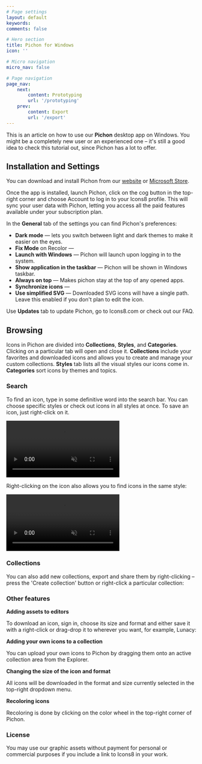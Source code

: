 ```yaml
---
# Page settings
layout: default
keywords:
comments: false

# Hero section
title: Pichon for Windows
icon: ''

# Micro navigation
micro_nav: false

# Page navigation
page_nav:
    next:
        content: Prototyping
        url: '/prototyping'
    prev:
        content: Export
        url: '/export'
---
```


This is an article on how to use our **Pichon** desktop app on Windows. You might be a completely new user or an experienced one – it's still a good idea to check this tutorial out, since Pichon has a lot to offer.

## Installation and Settings

You can download and install Pichon from our [website](https://icons8.com/app/windows) or [Microsoft Store](https://apps.microsoft.com/store/detail/9NK8T1KSHFFR).

Once the app is installed, launch Pichon, click on the cog button in the top-right corner and choose Account to log in to your Icons8 profile. This will sync your user data with Pichon, letting you access all the paid features available under your subscription plan.

In the **General** tab of the settings you can find Pichon's preferences:

* **Dark mode** — lets you switch between light and dark themes to make it easier on the eyes.
* **Fix Mode** on Recolor —
* **Launch with Windows** — Pichon will launch upon logging in to the system.
* **Show application in the taskbar** — Pichon will be shown in Windows taskbar.
* **Always on top** — Makes pichon stay at the top of any opened apps.
* **Synchronize icons** — 
* **Use simplified SVG** — Downloaded SVG icons will have a single path. Leave this enabled if you don't plan to edit the icon.

Use **Updates** tab to update Pichon, go to Icons8.com or check out our FAQ.

## Browsing

Icons in Pichon are divided into **Collections**, **Styles**, and **Categories**. Clicking on a particular tab will open and close it. **Collections** include your favorites and downloaded icons and allows you to create and manage your custom collections. **Styles** tab lists all the visual styles our icons come in. **Categories** sort icons by themes and topics.

### Search

To find an icon, type in some definitive word into the search bar.  You can choose specific styles or check out icons in all styles at once. To save an icon, just right-click on it.

<video autoplay="" muted="" loop="" playsinline="" width="auto" height="auto"><source src="/public/2.1.Save.mp4" type="video/mp4"></video>

Right-clicking on the icon also allows you to find icons in the same style:

<video autoplay="" muted="" loop="" playsinline="" width="auto" height="auto"><source src="/public/2.2.Styles.mp4" type="video/mp4"></video>

### Collections

You can also add new collections, export and share them by right-clicking – press the 'Create collection' button or right-click a particular collection:

### Other features

**Adding assets to editors**

To download an icon, sign in, choose its size and format and either save it with a right-click or drag-drop it to wherever you want, for example, Lunacy:

**Adding your own icons to a collection**

You can upload your own icons to Pichon by dragging them onto an active collection area from the Explorer.

**Changing the size of the icon and format**

All icons will be downloaded in the format and size currently selected in the top-right dropdown menu.

**Recoloring icons**

Recoloring is done by clicking on the color wheel in the top-right corner of Pichon.

### License

You may use our graphic assets without payment for personal or commercial purposes if you include a link to Icons8 in your work.
